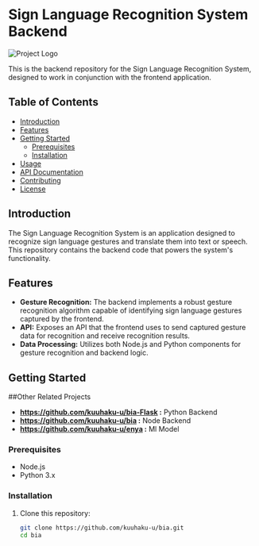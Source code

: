 # Sign Language Recognition System Backend

![Project Logo](link_to_your_logo.png) <!-- If you have a logo, include it here -->

This is the backend repository for the Sign Language Recognition System, designed to work in conjunction with the frontend application.

## Table of Contents

- [Introduction](#introduction)
- [Features](#features)
- [Getting Started](#getting-started)
  - [Prerequisites](#prerequisites)
  - [Installation](#installation)
- [Usage](#usage)
- [API Documentation](#api-documentation)
- [Contributing](#contributing)
- [License](#license)

## Introduction

The Sign Language Recognition System is an application designed to recognize sign language gestures and translate them into text or speech. This repository contains the backend code that powers the system's functionality.

## Features

- **Gesture Recognition:** The backend implements a robust gesture recognition algorithm capable of identifying sign language gestures captured by the frontend.
- **API:** Exposes an API that the frontend uses to send captured gesture data for recognition and receive recognition results.
- **Data Processing:** Utilizes both Node.js and Python components for gesture recognition and backend logic.

## Getting Started

##Other Related Projects
- **https://github.com/kuuhaku-u/bia-Flask :** Python Backend
- **https://github.com/kuuhaku-u/bia :** Node Backend
- **https://github.com/kuuhaku-u/enya :** Ml Model

### Prerequisites

- Node.js
- Python 3.x

### Installation

1. Clone this repository:

   ```bash
   git clone https://github.com/kuuhaku-u/bia.git
   cd bia
